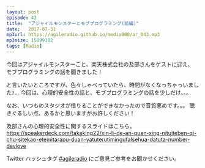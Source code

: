 ```yaml
---
layout: post
episode: 43
title:  "アジャイルモンスターとモブプログラミング(前編)"
date:   2017-07-31
mp3url: https://agileradio.github.io/media000/ar_043.mp3
mp3size: 15899102
tags: [Radio]
---
```


今回はアジャイルモンスターこと、楽天株式会社の及部さんをゲストに迎え、
モブプログラミングの話を聞きました！

と言いたいところですが、色々しゃべっていたら、時間がなくなっちゃっいましたｧ...
今回は、心理的安全性の話と、モブプログラミングの話を少しだけ。。。

なお、いつものスタジオが借りることができなかったので音質悪めです。。。
聴きぐるしい点、あるかと思いますがお許しください！

及部さんの心理的安全性に関するスライドはこちら。  
https://speakerdeck.com/takaking22/xin-li-de-an-quan-xing-nituiteben-qi-chu-sitekao-etemitarapu-duan-yatuterutimingufalsehua-datuta-number-devlove  

Twitter ハッシュタグ [#agileradio](https://twitter.com/intent/tweet?hashtags=agileradio) にご意見ご参考をお聞かせください。

